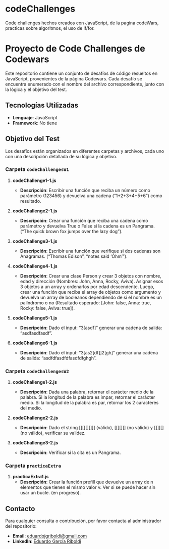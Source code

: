 # codeChallenges
 Code challenges hechos creados con JavaScript, de la pagina codeWars, practicas sobre algoritmos, el uso de if/for.

 # Proyecto de Code Challenges de Codewars

Este repositorio contiene un conjunto de desafíos de código resueltos en JavaScript, provenientes de la página Codewars. Cada desafío se encuentra enumerado con el nombre del archivo correspondiente, junto con la lógica y el objetivo del test.

## Tecnologías Utilizadas

- **Lenguaje**: JavaScript
- **Framework**: No tiene

## Objetivo del Test

Los desafíos están organizados en diferentes carpetas y archivos, cada uno con una descripción detallada de su lógica y objetivo.

### Carpeta `codeChallengesW1`

1. **codeChallenge1-1.js**
   - **Descripción**: Escribir una función que reciba un número como parámetro (123456) y devuelva una cadena (“1+2+3+4+5+6”) como resultado.

2. **codeChallenge2-1.js**
   - **Descripción**: Crear una función que reciba una cadena como parámetro y devuelva True o False si la cadena es un Pangrama. (“The quick brown fox jumps over the lazy dog”).

3. **codeChallenge3-1.js**
   - **Descripción**: Escribir una función que verifique si dos cadenas son Anagramas. (“Thomas Edison”, “notes said ‘Ohm’”).

4. **codeChallenge4-1.js**
   - **Descripción**: Crear una clase Person y crear 3 objetos con nombre, edad y dirección (Nombres: John, Anna, Rocky, Aviva). Asignar esos 3 objetos a un array y ordenarlos por edad descendente. Luego, crear una función que reciba el array de objetos como argumento y devuelva un array de booleanos dependiendo de si el nombre es un palíndromo o no (Resultado esperado: [John: false, Anna: true, Rocky: false, Aviva: true]).

5. **codeChallenge5-1.js**
   - **Descripción**: Dado el input: “3[asdf]” generar una cadena de salida: “asdfasdfasdf”.

6. **codeChallenge6-1.js**
   - **Descripción**: Dado el input: “3[as2[df]]2[gh]” generar una cadena de salida: “asdfdfasdfdfasdfdfghgh”.

### Carpeta `codeChallengesW2`

1. **codeChallenge1-2.js**
   - **Descripción**: Dada una palabra, retornar el carácter medio de la palabra. Si la longitud de la palabra es impar, retornar el carácter medio. Si la longitud de la palabra es par, retornar los 2 caracteres del medio.

2. **codeChallenge2-2.js**
   - **Descripción**: Dado el string [][[[][]]] (válido), [[][]]] (no válido) y []][[] (no válido), verificar su validez.

3. **codeChallenge3-2.js**
   - **Descripción**: Verificar si la cita es un Pangrama.

### Carpeta `practicaExtra`

1. **practicaExtra1.js**
   - **Descripción**: Crear la función prefill que devuelve un array de n elementos que tienen el mismo valor v. Ver si se puede hacer sin usar un bucle. (en progreso).

## Contacto

Para cualquier consulta o contribución, por favor contacta al administrador del repositorio:

- **Email**: eduardojgriboldi@gmail.com
- **LinkedIn**: [Eduardo García Riboldi](https://www.linkedin.com/in/eduardo-garcia-riboldi-36803a222)

